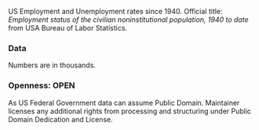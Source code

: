 US Employment and Unemployment rates since 1940. Official title: *Employment status of the civilian noninstitutional population, 1940 to date* from USA Bureau of Labor Statistics.

### Data

Numbers are in thousands.
 
### Openness: OPEN
 
As US Federal Government data can assume Public Domain. Maintainer licenses any additional rights from processing and structuring under Public Domain Dedication and License.

